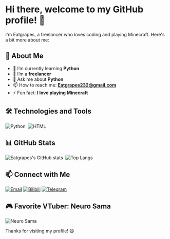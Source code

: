 # Hi there, welcome to my GitHub profile! 👋

I'm Eatgrapes, a freelancer who loves coding and playing Minecraft. Here's a bit more about me:

## 🚀 About Me

- 🌱 I’m currently learning **Python**
- 💼 I’m a **freelancer**
- 💬 Ask me about **Python**
- 📫 How to reach me: **Eatgrapes232@gmail.com**
- ⚡ Fun fact: **I love playing Minecraft**

## 🛠️ Technologies and Tools

![Python](https://img.shields.io/badge/-Python-05122A?style=flat&logo=python)&nbsp;
![HTML](https://img.shields.io/badge/-HTML-05122A?style=flat&logo=html5)&nbsp;

## 📊 GitHub Stats

![Eatgrapes's GitHub stats](https://github-readme-stats.vercel.app/api?username=Eatgrapes&show_icons=true&hide_border=true)&nbsp;
![Top Langs](https://github-readme-stats.vercel.app/api/top-langs/?username=Eatgrapes&layout=compact&hide_border=true)

## 📫 Connect with Me

[![Email](https://img.shields.io/badge/-Email-05122A?style=flat&logo=gmail)](mailto:Eatgrapes232@gmail.com)
[![Bilibili](https://img.shields.io/badge/-Bilibili-000000?style=flat&logo=bilibili)](https://b23.tv/XYw888z)
[![Telegram](https://img.shields.io/badge/-Telegram-000000?style=flat&logo=telegram)](https://t.me/Eatgrapes232)

## 🎮 Favorite VTuber: Neuro Sama

![Neuro Sama](https://s21.ax1x.com/2025/01/15/pEFuNrD.png)

Thanks for visiting my profile! 😄
